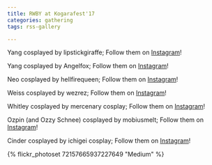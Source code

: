 ```yaml
---
title: RWBY at Kogarafest'17
categories: gathering
tags: rss-gallery

---
```


Yang cosplayed by lipstickgiraffe; Follow them on [Instagram](https://www.instagram.com/lipstickgiraffe)!

Yang cosplayed by Angelfox; Follow them on [Instagram](https://www.instagram.com/lovelyabyss)!

Neo cosplayed by hellfirequeen; Follow them on [Instagram](https://www.instagram.com/hellfire_queen)!

Weiss cosplayed by wezrez; Follow them on [Instagram](https://www.instagram.com/wezrez)!    

Whitley cosplayed by mercenary cosplay; Follow them on [Instagram](https://www.instagram.com/mercenaryscum)!

Ozpin (and Ozzy Schnee) cosplayed by mobiusmelt; Follow them on [Instagram](https://www.instagram.com/mobiusmelt)!

Cinder cosplayed by ichigei cosplay; Follow them on [Instagram](https://www.instagram.com/ichigeicosplay)!

{% flickr_photoset 72157665937227649 "Medium" %}